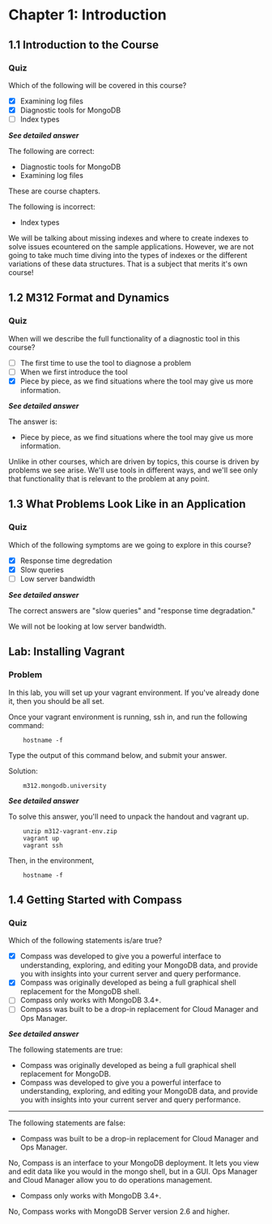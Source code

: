 # Chapter 1: Introduction

## 1.1 Introduction to the Course

### Quiz

Which of the following will be covered in this course?

- [x] Examining log files
- [x] Diagnostic tools for MongoDB
- [ ] Index types

***See detailed answer***

The following are correct:

- Diagnostic tools for MongoDB
- Examining log files

These are course chapters.

The following is incorrect:

- Index types

We will be talking about missing indexes and where to create indexes to solve issues ecountered on the sample applications. However, we are not going to take much time diving into the types of indexes or the different variations of these data structures. That is a subject that merits it's own course!

## 1.2 M312 Format and Dynamics

### Quiz

When will we describe the full functionality of a diagnostic tool in this course?

- [ ] The first time to use the tool to diagnose a problem
- [ ] When we first introduce the tool
- [x] Piece by piece, as we find situations where the tool may give us more information.

***See detailed answer***

The answer is:

- Piece by piece, as we find situations where the tool may give us more information.

Unlike in other courses, which are driven by topics, this course is driven by problems we see arise. We'll use tools in different ways, and we'll see only that functionality that is relevant to the problem at any point.

## 1.3 What Problems Look Like in an Application

### Quiz

Which of the following symptoms are we going to explore in this course?

- [x] Response time degredation
- [x] Slow queries
- [ ] Low server bandwidth

***See detailed answer***

The correct answers are "slow queries" and "response time degradation."

We will not be looking at low server bandwidth.

## Lab: Installing Vagrant

### Problem

In this lab, you will set up your vagrant environment. If you've already done it, then you should be all set.

Once your vagrant environment is running, ssh in, and run the following command:

        hostname -f

Type the output of this command below, and submit your answer.

Solution:

        m312.mongodb.university
        
***See detailed answer***

To solve this answer, you'll need to unpack the handout and vagrant up.

        unzip m312-vagrant-env.zip
        vagrant up
        vagrant ssh
        
Then, in the environment,

        hostname -f
        
## 1.4 Getting Started with Compass

### Quiz

Which of the following statements is/are true?

- [x] Compass was developed to give you a powerful interface to understanding, exploring, and editing your MongoDB data, and provide you with insights into your current server and query performance.
- [x] Compass was originally developed as being a full graphical shell replacement for the MongoDB shell.
- [ ] Compass only works with MongoDB 3.4+.
- [ ] Compass was built to be a drop-in replacement for Cloud Manager and Ops Manager.

***See detailed answer***

The following statements are true:

- Compass was originally developed as being a full graphical shell replacement for MongoDB.
- Compass was developed to give you a powerful interface to understanding, exploring, and editing your MongoDB data, and provide you with insights into your current server and query performance.

---

The following statements are false:

- Compass was built to be a drop-in replacement for Cloud Manager and Ops Manager.

No, Compass is an interface to your MongoDB deployment. It lets you view and edit data like you would in the mongo shell, but in a GUI. Ops Manager and Cloud Manager allow you to do operations management.

- Compass only works with MongoDB 3.4+.

No, Compass works with MongoDB Server version 2.6 and higher.

